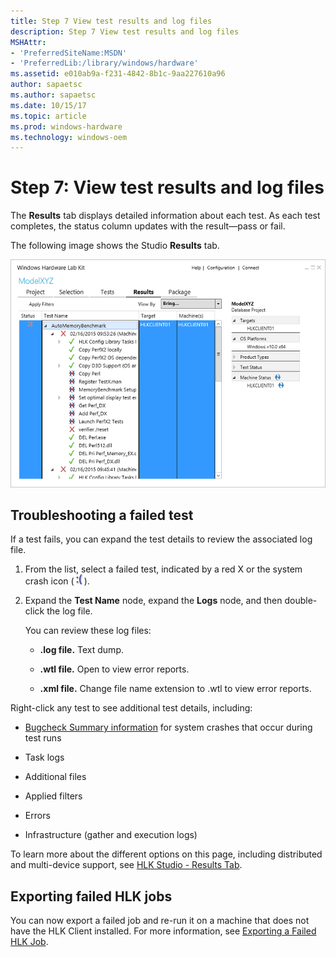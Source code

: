 ```yaml
---
title: Step 7 View test results and log files
description: Step 7 View test results and log files
MSHAttr:
- 'PreferredSiteName:MSDN'
- 'PreferredLib:/library/windows/hardware'
ms.assetid: e010ab9a-f231-4842-8b1c-9aa227610a96
author: sapaetsc
ms.author: sapaetsc
ms.date: 10/15/17
ms.topic: article
ms.prod: windows-hardware
ms.technology: windows-oem
---
```


# Step 7: View test results and log files


The **Results** tab displays detailed information about each test. As each test completes, the status column updates with the result—pass or fail.

The following image shows the Studio **Results** tab.

![hlk studio results tab](images/hlk-studio-results-tab.png)

## <span id="Troubleshooting_a_failed_test"></span><span id="troubleshooting_a_failed_test"></span><span id="TROUBLESHOOTING_A_FAILED_TEST"></span>Troubleshooting a failed test


If a test fails, you can expand the test details to review the associated log file.

1.  From the list, select a failed test, indicated by a red X or the system crash icon (![system crash icon](images/test-fail-bugcheck-icon.png)).

2.  Expand the **Test Name** node, expand the **Logs** node, and then double-click the log file.

    You can review these log files:

    -   **.log file.** Text dump.

    -   **.wtl file.** Open to view error reports.

    -   **.xml file.** Change file name extension to .wtl to view error reports.

Right-click any test to see additional test details, including:

-   [Bugcheck Summary information](..\user\hlk-studio---results-tab.md#sysx) for system crashes that occur during test runs

-   Task logs

-   Additional files

-   Applied filters

-   Errors

-   Infrastructure (gather and execution logs)

To learn more about the different options on this page, including distributed and multi-device support, see [HLK Studio - Results Tab](..\user\hlk-studio---results-tab.md).

## <span id="Exporting_failed_HLK_jobs"></span><span id="exporting_failed_hlk_jobs"></span><span id="EXPORTING_FAILED_HLK_JOBS"></span>Exporting failed HLK jobs


You can now export a failed job and re-run it on a machine that does not have the HLK Client installed. For more information, see [Exporting a Failed HLK Job](..\user\exporting-a-failed-hlk-job.md).

 

 






